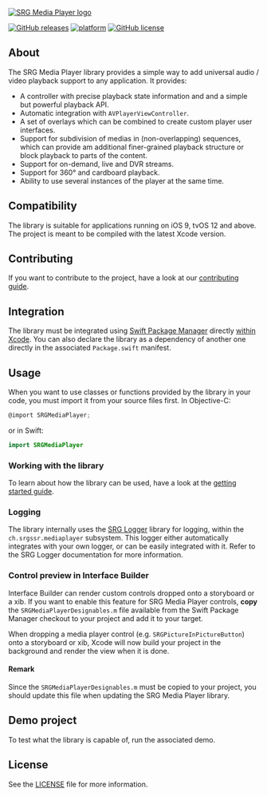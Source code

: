 [![SRG Media Player logo](README-images/logo.png)](https://github.com/SRGSSR/srgmediaplayer-apple)

[![GitHub releases](https://img.shields.io/github/v/release/SRGSSR/srgmediaplayer-apple)](https://github.com/SRGSSR/srgmediaplayer-apple/releases) [![platform](https://img.shields.io/badge/platfom-ios%20%7C%20tvos-blue)](https://github.com/SRGSSR/srgmediaplayer-apple) [![GitHub license](https://img.shields.io/github/license/SRGSSR/srgmediaplayer-apple)](https://github.com/SRGSSR/srgmediaplayer-apple/blob/master/LICENSE) 

## About

The SRG Media Player library provides a simple way to add universal audio / video playback support to any application. It provides:

* A controller with precise playback state information and and a simple but powerful playback API.
* Automatic integration with `AVPlayerViewController`.
* A set of overlays which can be combined to create custom player user interfaces.
* Support for subdivision of medias in (non-overlapping) sequences, which can provide am additional finer-grained playback structure or block playback to parts of the content.
* Support for on-demand, live and DVR streams.
* Support for 360° and cardboard playback.
* Ability to use several instances of the player at the same time.

## Compatibility

The library is suitable for applications running on iOS 9, tvOS 12 and above. The project is meant to be compiled with the latest Xcode version.

## Contributing

If you want to contribute to the project, have a look at our [contributing guide](CONTRIBUTING.md).

## Integration

The library must be integrated using [Swift Package Manager](https://swift.org/package-manager) directly [within Xcode](https://developer.apple.com/documentation/xcode/adding_package_dependencies_to_your_app). You can also declare the library as a dependency of another one directly in the associated `Package.swift` manifest.

## Usage

When you want to use classes or functions provided by the library in your code, you must import it from your source files first. In Objective-C:

```objective-c
@import SRGMediaPlayer;
```

or in Swift:

```swift
import SRGMediaPlayer
```

### Working with the library

To learn about how the library can be used, have a look at the [getting started guide](GETTING_STARTED.md).

### Logging

The library internally uses the [SRG Logger](https://github.com/SRGSSR/srglogger-apple) library for logging, within the `ch.srgssr.mediaplayer` subsystem. This logger either automatically integrates with your own logger, or can be easily integrated with it. Refer to the SRG Logger documentation for more information.

### Control preview in Interface Builder

Interface Builder can render custom controls dropped onto a storyboard or a xib. If you want to enable this feature for SRG Media Player controls, **copy** the `SRGMediaPlayerDesignables.m` file available from the Swift Package Manager checkout to your project and add it to your target.

When dropping a media player control (e.g. `SRGPictureInPictureButton`) onto a storyboard or xib, Xcode will now build your project in the background and render the view when it is done.

#### Remark

Since the `SRGMediaPlayerDesignables.m` must be copied to your project, you should update this file when updating the SRG Media Player library.

## Demo project

To test what the library is capable of, run the associated demo.

## License

See the [LICENSE](../LICENSE) file for more information.
